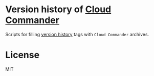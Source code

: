 # Version history of [Cloud Commander](http://cloudcmd.io "Cloud Commander")

Scripts for filling [version history](https://github.com/coderaiser/cloudcmd/releases) tags with `Cloud Commander` archives.

# License
MIT
